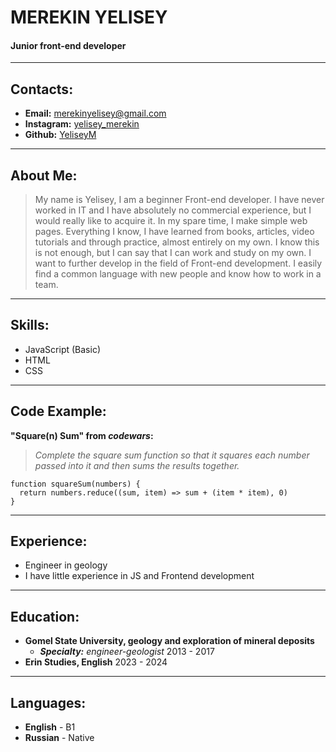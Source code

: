 # MEREKIN YELISEY
#### Junior front-end developer

***

## Contacts:
* **Email:** merekinyelisey@gmail.com
* **Instagram:** [yelisey_merekin](https://www.instagram.com/yelisey_merekin/)
* **Github:** [YeliseyM](https://github.com/YeliseyM)

***

## About Me:
>My name is Yelisey, I am a beginner Front-end developer. I have never worked in IT and I have absolutely no commercial experience, but I would really like to acquire it.
In my spare time, I make simple web pages. Everything I know, I have learned from books, articles, video tutorials and through practice, almost entirely on my own. I know this is not enough, but I can say that I can work and study on my own.
I want to further develop in the field of Front-end development.
I easily find a common language with new people and know how to work in a team.

***

## Skills:
* JavaScript (Basic)
* HTML
* CSS

***

## Code Example:
**"Square(n) Sum" from *codewars*:**
>*Complete the square sum function so that it squares each number passed into it and then sums the results together.*

```
function squareSum(numbers) {
  return numbers.reduce((sum, item) => sum + (item * item), 0)
}
```

***

## Experience:
* Engineer in geology
* I have little experience in JS and Frontend development

***

## Education:
* **Gomel State University, geology and exploration of mineral deposits**
  * ***Specialty:*** *engineer-geologist*
  2013 - 2017
* **Erin Studies, English**
  2023 - 2024

***

## Languages:
* **English** - B1
* **Russian** - Native